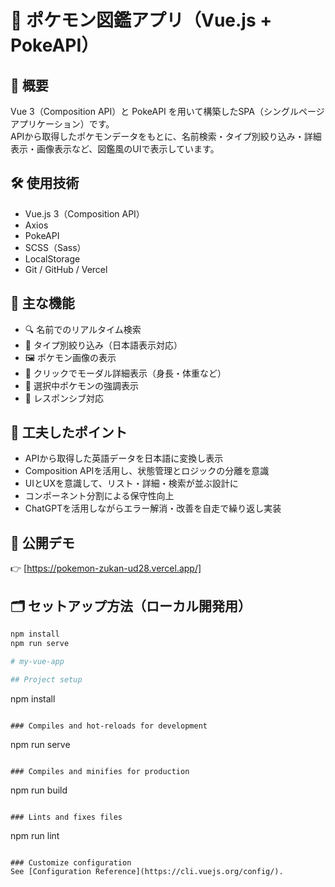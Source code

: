 # 🐾 ポケモン図鑑アプリ（Vue.js + PokeAPI）

## 📌 概要

Vue 3（Composition API）と PokeAPI を用いて構築したSPA（シングルページアプリケーション）です。  
APIから取得したポケモンデータをもとに、名前検索・タイプ別絞り込み・詳細表示・画像表示など、図鑑風のUIで表示しています。

## 🛠 使用技術

- Vue.js 3（Composition API）
- Axios
- PokeAPI
- SCSS（Sass）
- LocalStorage
- Git / GitHub / Vercel

## 🧩 主な機能

- 🔍 名前でのリアルタイム検索
- 🔘 タイプ別絞り込み（日本語表示対応）
- 🖼 ポケモン画像の表示
- 📖 クリックでモーダル詳細表示（身長・体重など）
- 💛 選択中ポケモンの強調表示
- 📱 レスポンシブ対応

## 🎨 工夫したポイント

- APIから取得した英語データを日本語に変換し表示
- Composition APIを活用し、状態管理とロジックの分離を意識
- UIとUXを意識して、リスト・詳細・検索が並ぶ設計に
- コンポーネント分割による保守性向上
- ChatGPTを活用しながらエラー解消・改善を自走で繰り返し実装

## 🔗 公開デモ

👉 [https://pokemon-zukan-ud28.vercel.app/]

## 🗂 セットアップ方法（ローカル開発用）

```bash
npm install
npm run serve

# my-vue-app

## Project setup
```
npm install
```

### Compiles and hot-reloads for development
```
npm run serve
```

### Compiles and minifies for production
```
npm run build
```

### Lints and fixes files
```
npm run lint
```

### Customize configuration
See [Configuration Reference](https://cli.vuejs.org/config/).

